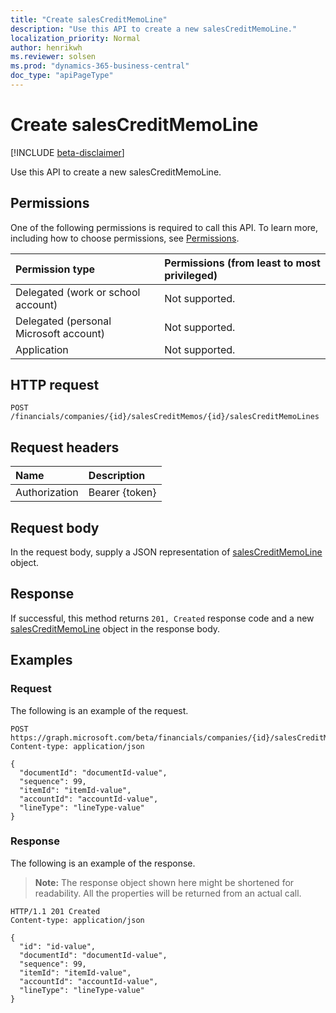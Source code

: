 ```yaml
---
title: "Create salesCreditMemoLine"
description: "Use this API to create a new salesCreditMemoLine."
localization_priority: Normal
author: henrikwh
ms.reviewer: solsen
ms.prod: "dynamics-365-business-central"
doc_type: "apiPageType"
---
```


# Create salesCreditMemoLine

[!INCLUDE [beta-disclaimer](../../includes/beta-disclaimer.md)]

Use this API to create a new salesCreditMemoLine.

## Permissions

One of the following permissions is required to call this API. To learn more, including how to choose permissions, see [Permissions](/graph/permissions-reference).

| Permission type                        | Permissions (from least to most privileged) |
|:---------------------------------------|:--------------------------------------------|
| Delegated (work or school account)     | Not supported. |
| Delegated (personal Microsoft account) | Not supported. |
| Application                            | Not supported. |

## HTTP request

<!-- { "blockType": "ignored" } -->

```http
POST /financials/companies/{id}/salesCreditMemos/{id}/salesCreditMemoLines
```

## Request headers

| Name          | Description   |
|:--------------|:--------------|
| Authorization | Bearer {token} |

## Request body

In the request body, supply a JSON representation of [salesCreditMemoLine](../resources/dynamics-salescreditmemoline.md) object.

## Response

If successful, this method returns `201, Created` response code and a new [salesCreditMemoLine](../resources/dynamics-salescreditmemoline.md) object in the response body.

## Examples

### Request

The following is an example of the request.
<!-- {
  "blockType": "request",
  "name": "create_salescreditmemoline_from_salescreditmemo"
}-->

```http
POST https://graph.microsoft.com/beta/financials/companies/{id}/salesCreditMemos/{id}/salesCreditMemoLines
Content-type: application/json

{
  "documentId": "documentId-value",
  "sequence": 99,
  "itemId": "itemId-value",
  "accountId": "accountId-value",
  "lineType": "lineType-value"
}
```

### Response

The following is an example of the response.

> **Note:** The response object shown here might be shortened for readability. All the properties will be returned from an actual call.

<!-- {
  "blockType": "response",
  "truncated": true,
  "@odata.type": "microsoft.graph.salesCreditMemoLine"
} -->

```http
HTTP/1.1 201 Created
Content-type: application/json

{
  "id": "id-value",
  "documentId": "documentId-value",
  "sequence": 99,
  "itemId": "itemId-value",
  "accountId": "accountId-value",
  "lineType": "lineType-value"
}
```

<!-- uuid: 16cd6b66-4b1a-43a1-adaf-3a886856ed98
2019-02-04 14:57:30 UTC -->
<!-- {
  "type": "#page.annotation",
  "description": "Create salesCreditMemoLine",
  "keywords": "",
  "section": "documentation",
  "tocPath": ""
}-->